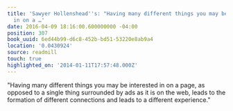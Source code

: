 ```yaml
---
title: 'Sawyer Hollenshead''s: "Having many different things you may be interested
  in on a …'
date: 2016-04-09 18:16:00.600000000 -04:00
position: 307
book_uuid: 6ed44b99-d6c8-452b-bd51-53220e8ab9a4
location: '0.0430924'
source: readmill
touch: true
highlighted_on: '2014-01-11T17:57:48.000Z'
---
```


"Having many different things you may be interested in on a page, as opposed to a single thing surrounded by ads as it is on the web, leads to the formation of different connections and leads to a different experience."